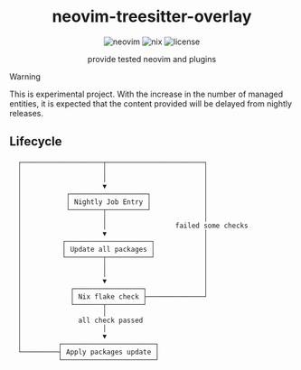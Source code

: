 <h1 align="center">
  neovim-treesitter-overlay
</h1>
<div align="center">
  <img alt="neovim" src="https://img.shields.io/badge/NeoVim-57A143.svg?&style=for-the-badge&logo=neovim&logoColor=white">
  <img alt="nix" src="https://img.shields.io/badge/nix-5277C3.svg?&style=for-the-badge&logo=NixOS&logoColor=white">
  <img alt="license" src="https://img.shields.io/github/license/ttak0422/neovim-treesitter-overlay?style=for-the-badge">
  <p>provide tested neovim and plugins</p>
</div>

> [!WARNING]
> This is experimental project. With the increase in the number of managed entities, it is expected that the content provided will be delayed from nightly releases.

## Lifecycle

```
  ┌────────────────────┬────────────────────────┐
  │                    │                        │
  │                    │                        │
  │                    ▼                        │
  │           ┌───────────────────┐             │
  │           │ Nightly Job Entry │             │
  │           └────────┬──────────┘             │
  │                    │                        │
  │                    │                 failed some checks
  │                    ▼                        │
  │          ┌─────────────────────┐            │
  │          │ Update all packages │            │
  │          └─────────┬───────────┘            │
  │                    │                        │
  │                    │                        │
  │                    ▼                        │
  │            ┌─────────────────┐              │
  │            │ Nix flake check ├──────────────┘
  │            └───────┬─────────┘
  │                    │
  │              all check passed
  │                    │ 
  │                    ▼
  │         ┌───────────────────────┐
  └─────────┤ Apply packages update │
            └───────────────────────┘
```

































